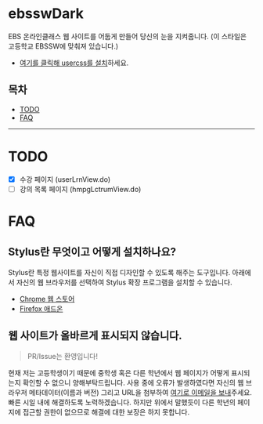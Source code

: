 # ebsswDark

EBS 온라인클래스 웹 사이트를 어둡게 만들어 당신의 눈을 지켜줍니다. (이 스타일은 고등학교 EBSSW에 맞춰져 있습니다.)

- [여기를 클릭해 usercss를 설치](https://github.com/Seia-Soto/ebsswDark/raw/master/ebsswDark.user.css)하세요.

## 목차

- [TODO](#TODO)
- [FAQ](#FAQ)

----

# TODO

- [x] 수강 페이지 (userLrnView.do)
- [ ] 강의 목록 페이지 (hmpgLctrumView.do)

# FAQ

## Stylus란 무엇이고 어떻게 설치하나요?

Stylus란 특정 웹사이트를 자신이 직접 디자인할 수 있도록 해주는 도구입니다.
아래에서 자신의 웹 브라우저를 선택하여 Stylus 확장 프로그램을 설치할 수 있습니다.

- [Chrome 웹 스토어](https://chrome.google.com/webstore/detail/stylus/clngdbkpkpeebahjckkjfobafhncgmne)
- [Firefox 애드온](https://addons.mozilla.org/ko/firefox/addon/styl-us)

## 웹 사이트가 올바르게 표시되지 않습니다.

> PR/Issue는 환영입니다!

현재 저는 고등학생이기 때문에 중학생 혹은 다른 학년에서 웹 페이지가 어떻게 표시되는지 확인할 수 없으니 양해부탁드립니다. 사용 중에 오류가 발생하였다면 자신의 웹 브라우저 메타데이터(이름과 버전) 그리고 URL을 첨부하여 [여기로 이메일을 보내](mailto:seia@outlook.kr)주세요. 빠른 시일 내에 해결하도록 노력하겠습니다. 하지만 위에서 말했듯이 다른 학년의 페이지에 접근할 권한이 없으므로 해결에 대한 보장은 하지 못합니다.
